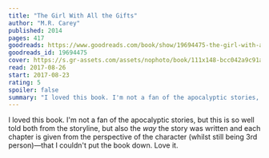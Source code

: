 ```yaml
---
title: "The Girl With All the Gifts"
author: "M.R. Carey"
published: 2014
pages: 417
goodreads: https://www.goodreads.com/book/show/19694475-the-girl-with-all-the-gifts
goodreads_id: 19694475
cover: https://s.gr-assets.com/assets/nophoto/book/111x148-bcc042a9c91a29c1d680899eff700a03.png
read: 2017-08-26
start: 2017-08-23
rating: 5
spoiler: false
summary: "I loved this book. I'm not a fan of the apocalyptic stories, but this is so well told both from the storyline, but also the _way_ the story was written and each chapter is given from the perspective of the character (whilst still being 3rd person)—that I couldn't put the book down. Love it."
---
```


I loved this book. I'm not a fan of the apocalyptic stories, but this is so well told both from the storyline, but also the _way_ the story was written and each chapter is given from the perspective of the character (whilst still being 3rd person)—that I couldn't put the book down. Love it.

